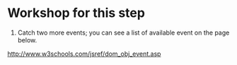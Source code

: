 # Workshop for this step

1. Catch two more events; you can see a list of available event on the
   page below.

http://www.w3schools.com/jsref/dom_obj_event.asp
